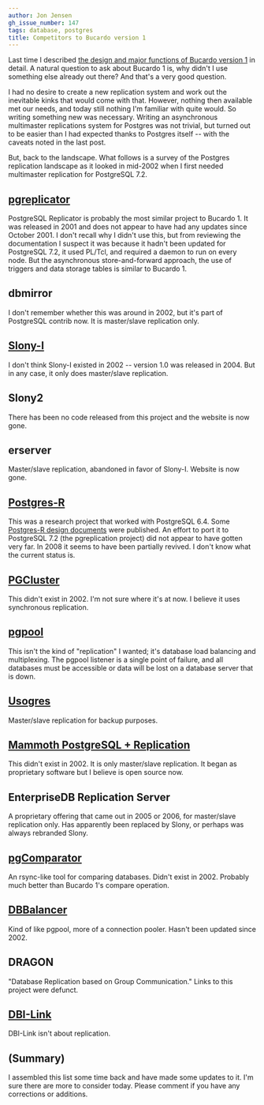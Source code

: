 ```yaml
---
author: Jon Jensen
gh_issue_number: 147
tags: database, postgres
title: Competitors to Bucardo version 1
---
```




Last time I described [the design and major functions of Bucardo version 1](/blog/2009/05/15/design-of-bucardo-version-1) in detail. A natural question to ask about Bucardo 1 is, why didn't I use something else already out there? And that's a very good question.

I had no desire to create a new replication system and work out the inevitable kinks that would come with that. However, nothing then available met our needs, and today still nothing I'm familiar with quite would. So writing something new was necessary. Writing an asynchronous multimaster replications system for Postgres was not trivial, but turned out to be easier than I had expected thanks to Postgres itself -- with the caveats noted in the last post.

But, back to the landscape. What follows is a survey of the Postgres replication landscape as it looked in mid-2002 when I first needed multimaster replication for PostgreSQL 7.2.

## [pgreplicator](http://pgreplicator.sourceforge.net/)

PostgreSQL Replicator is probably the most similar project to Bucardo 1. It was released in 2001 and does not appear to have had any updates since October 2001. I don't recall why I didn't use this, but from reviewing the documentation I suspect it was because it hadn't been updated for PostgreSQL 7.2, it used PL/Tcl, and required a daemon to run on every node. But the asynchronous store-and-forward approach, the use of triggers and data storage tables is similar to Bucardo 1.

## dbmirror

I don't remember whether this was around in 2002, but it's part of PostgreSQL contrib now. It is master/slave replication only.

## [Slony-I](http://slony.info/)

I don't think Slony-I existed in 2002 -- version 1.0 was released in 2004. But in any case, it only does master/slave replication.

## Slony2

There has been no code released from this project and the website is now gone.

## erserver

Master/slave replication, abandoned in favor of Slony-I. Website is now gone.

## [Postgres-R](http://www.postgres-r.org/)

This was a research project that worked with PostgreSQL 6.4. Some [Postgres-R design documents](http://www.cs.mcgill.ca/~kemme/disl/replication.html) were published. An effort to port it to PostgreSQL 7.2 (the pgreplication project) did not appear to have gotten very far. In 2008 it seems to have been partially revived. I don't know what the current status is.

## [PGCluster](http://pgfoundry.org/projects/pgcluster/)

This didn't exist in 2002. I'm not sure where it's at now. I believe it uses synchronous replication.

## [pgpool](http://pgpool.projects.postgresql.org/)

This isn't the kind of "replication" I wanted; it's database load balancing and multiplexing. The pgpool listener is a single point of failure, and all databases must be accessible or data will be lost on a database server that is down.

## [Usogres](http://usogres.good-day.net/)

Master/slave replication for backup purposes.

## [Mammoth PostgreSQL + Replication](http://www.commandprompt.com/products/mammothreplicator/)

This didn't exist in 2002. It is only master/slave replication. It began as proprietary software but I believe is open source now.

## EnterpriseDB Replication Server

A proprietary offering that came out in 2005 or 2006, for master/slave replication only. Has apparently been replaced by Slony, or perhaps was always rebranded Slony.

## [pgComparator](http://pg-comparator.projects.postgresql.org/)

An rsync-like tool for comparing databases. Didn't exist in 2002. Probably much better than Bucardo 1's compare operation.

## [DBBalancer](http://sourceforge.net/projects/dbbalancer/)

Kind of like pgpool, more of a connection pooler. Hasn't been updated since 2002.

## DRAGON

"Database Replication based on Group Communication." Links to this project were defunct.

## [DBI-Link](http://pgfoundry.org/projects/dbi-link/)

DBI-Link isn't about replication.

## (Summary)

I assembled this list some time back and have made some updates to it. I'm sure there are more to consider today. Please comment if you have any corrections or additions.


